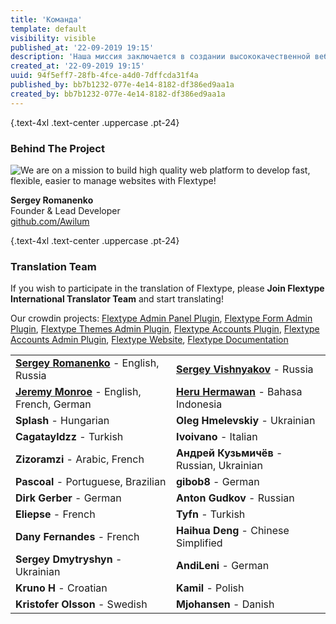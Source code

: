 ```yaml
---
title: 'Команда'
template: default
visibility: visible
published_at: '22-09-2019 19:15'
description: 'Наша миссия заключается в создании высококачественной веб-платформы для быстрого, гибкого и удобного управления веб-сайтами с помощью Flextype!'
created_at: '22-09-2019 19:15'
uuid: 94f5eff7-28fb-4fce-a4d0-7dffcda31f4a
published_by: bb7b1232-077e-4e14-8182-df386ed9aa1a
created_by: bb7b1232-077e-4e14-8182-df386ed9aa1a
---
```


{.text-4xl .text-center .uppercase .pt-24}
### Behind The Project

<p class="text-center">
    <img alt="We are on a mission to build high quality web platform to develop fast, flexible, easier to manage websites with Flextype!" src="https://avatars0.githubusercontent.com/u/477114?s=460&v=4" class="rounded-full inline w-48 m-5 border-3 border-black" />
</p>

<p class="text-center">
    <strong>Sergey Romanenko</strong><br /> Founder & Lead Developer<br />
    <a href="https://github.com/Awilum" class="invert">github.com/Awilum</a>
</p>

{.text-4xl .text-center .uppercase .pt-24}
### Translation Team

If you wish to participate in the translation of Flextype, please <b>Join Flextype International Translator Team</b> and start translating!

Our crowdin projects: <a href="https://crowdin.com/project/flextype-plugin-admin" class="invert">Flextype Admin Panel Plugin</a>, <a href="https://crowdin.com/project/flextype-plugin-form-admin" class="invert">Flextype Form Admin Plugin</a>, <a href="https://crowdin.com/project/flextype-plugin-themes-admin" class="invert">Flextype Themes Admin Plugin</a>, <a href="https://crowdin.com/project/flextype-plugin-accounts-admin" class="invert">Flextype Accounts Plugin</a>, <a href="https://crowdin.com/project/flextype-plugin-accounts-admin" class="invert">Flextype Accounts Admin Plugin</a>, <a href="https://crowdin.com/project/flextype-website" class="invert">Flextype Website</a>, <a href="https://crowdin.com/project/flextype-documentation" class="invert">Flextype Documentation</a>

<table class="table">
    <tbody>
        <tr>
            <td><strong><a href="https://github.com/Awilum" class="invert">Sergey Romanenko</a></strong> - English, Russia</td>
            <td><strong><a href="https://github.com/seregajd999" class="invert">Sergey Vishnyakov</a></strong> - Russia</td>
        </tr>
        <tr>
            <td><strong><a href="https://github.com/kreativmind" class="invert">Jeremy Monroe</a></strong> - English, French, German</td>
            <td><strong><a href="https://github.com/iamheru" class="invert">Heru Hermawan</a></strong> - Bahasa Indonesia</td>
        </tr>
        <tr>
            <td><strong>Splash</strong> - Hungarian</td>
            <td><strong>Oleg</strong> <strong>Hmelevskiy</strong> - Ukrainian</td>
        </tr>
        <tr>
            <td><strong>Cagatayldzz</strong> - Turkish</td>
            <td><strong>Ivoivano</strong> - Italian</td>
        </tr>
        <tr>
            <td><strong>Zizoramzi</strong> - Arabic, French</td>
            <td><strong>Андрей Кузьмичёв</strong> - Russian, Ukrainian</td>
        </tr>
        <tr>
            <td><strong>Pascoal</strong> - Portuguese, Brazilian</td>
            <td><strong>gibob8</strong> - German</td>
        </tr>
        <tr>
            <td><strong>Dirk Gerber</strong> - German</td>
            <td><strong>Anton Gudkov</strong> - Russian</td>
        </tr>
        <tr>
            <td><strong>Eliepse</strong> - French</td>
            <td><strong>Tyfn</strong> - Turkish</td>
        </tr>
        <tr>
            <td><strong>Dany Fernandes</strong> - French</td>
            <td><strong>Haihua Deng</strong> - Chinese Simplified</td>
        </tr>
        <tr>
            <td><strong>Sergey Dmytryshyn</strong> - Ukrainian</td>
            <td><strong>AndiLeni</strong> - German</td>
        </tr>
        <tr>
            <td><strong>Kruno H</strong> - Croatian</td>
            <td><strong>Kamil</strong> - Polish</td>
        </tr>
        <tr>
            <td><strong>Kristofer Olsson</strong> - Swedish</td>
            <td><strong>Mjohansen</strong> - Danish</td>
        </tr>
    </tbody>
</table>
